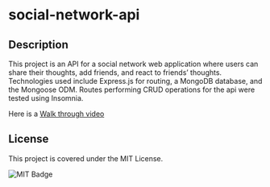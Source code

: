 # social-network-api

## Description
This project is an API for a social network web application where users can share their thoughts, add friends, and react to friends’ thoughts. Technologies used include Express.js for routing, a MongoDB database, and the Mongoose ODM. Routes performing CRUD operations for the api were tested using Insomnia.

Here is a [Walk through video](https://drive.google.com/file/d/1rUqBNHSTzYv5CRcvJdwfUnCUN8hvpfhS/view)

## License

This project is covered under the MIT License.

![MIT Badge](https://img.shields.io/badge/License-MIT-blue)